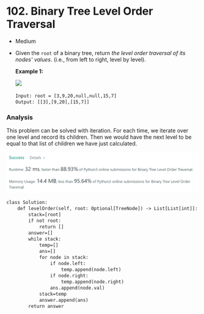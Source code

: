 # 102. Binary Tree Level Order Traversal

* Medium
*   Given the `root` of a binary tree, return _the level order traversal of its nodes' values_. (i.e., from left to right, level by level).

    &#x20;

    **Example 1:**

    ![](https://assets.leetcode.com/uploads/2021/02/19/tree1.jpg)

    ```
    Input: root = [3,9,20,null,null,15,7]
    Output: [[3],[9,20],[15,7]]
    ```



### Analysis&#x20;

This problem can be solved with iteration. For each time, we iterate over one level and record its children. Then we would have the next level to be equal to that list of children we have just calculated.&#x20;

![](<../.gitbook/assets/image (15) (1) (1).png>)

```
class Solution:
    def levelOrder(self, root: Optional[TreeNode]) -> List[List[int]]:
        stack=[root]
        if not root:
            return []
        answer=[]
        while stack:
            temp=[]
            ans=[]
            for node in stack:
                if node.left:
                    temp.append(node.left)
                if node.right:
                    temp.append(node.right)
                ans.append(node.val)
            stack=temp
            answer.append(ans)
        return answer
```
